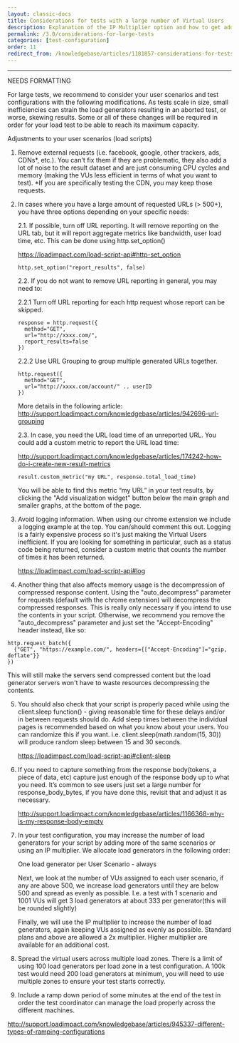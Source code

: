 ```yaml
---
layout: classic-docs
title: Considerations for tests with a large number of Virtual Users
description: Explanation of the IP Multiplier option and how to get additional IPs in your load test.
permalink: /3.0/considerations-for-large-tests
categories: [test-configuration]
order: 11
redirect_from: /knowledgebase/articles/1181857-considerations-for-tests-with-a-large-number-of-vi
---
```


***

NEEDS FORMATTING


For large tests, we recommend to consider your user scenarios and test configurations with the following modifications. As tests scale in size, small inefficiencies can strain the load generators resulting in an aborted test, or worse, skewing results. Some or all of these changes will be required in order for your load test to be able to reach its maximum capacity.


Adjustments to your user scenarios (load scripts)


1. Remove external requests (i.e. facebook, google, other trackers, ads, CDNs*, etc.). You can't fix them if they are problematic, they also add a lot of noise to the result dataset and are just consuming CPU cycles and memory (making the VUs less efficient in terms of what you want to test). *If you are specifically testing the CDN, you may keep those requests.


2. In cases where you have a large amount of requested URLs (> 500+), you have three options depending on your specific needs:

    2.1. If possible, turn off URL reporting. It will remove reporting on the URL tab, but it will report aggregate metrics like bandwidth, user load time, etc.  This can be done using http.set_option()

    https://loadimpact.com/load-script-api#http-set_option

    `http.set_option("report_results", false)`

    2.2. If you do not want to remove URL reporting in general, you may need to:

    2.2.1 Turn off URL reporting for each http request whose report can be skipped.
    ```
    response = http.request({
      method="GET",
      url="http://xxxx.com/",
      report_results=false
    })
    ```
    2.2.2 Use URL Grouping to group multiple generated URLs together.
    ```
    http.request({
      method="GET",
      url="http://xxxx.com/account/" .. userID
    })
    ```
    More details in the following article: http://support.loadimpact.com/knowledgebase/articles/942696-url-grouping


    2.3. In case, you need the URL load time of an unreported URL. You could add a custom metric to report the URL load time:

    http://support.loadimpact.com/knowledgebase/articles/174242-how-do-i-create-new-result-metrics

    `result.custom_metric("my URL", response.total_load_time)`

    You will be able to find this metric “my URL” in your test results, by clicking the "Add visualization widget" button below the main graph and smaller graphs, at the bottom of the page.


3. Avoid logging information. When using our chrome extension we include a logging example at the top. You can/should comment this out. Logging is a fairly expensive process so it's just making the Virtual Users inefficient.  If you are looking for something in particular, such as a status code being returned, consider a custom metric that counts the number of times it has been returned.

    https://loadimpact.com/load-script-api#log


4. Another thing that also affects memory usage is the decompression of compressed response content. Using the "auto_decompress" parameter for requests (default with the chrome extension) will decompress the compressed responses. This is really only necessary if you intend to use the contents in your script. Otherwise, we recommend you remove the "auto_decompress" parameter and just set the "Accept-Encoding" header instead, like so:
```
http.request_batch({
  {"GET", "https://example.com/", headers={["Accept-Encoding"]="gzip, deflate"}}
})
```
This will still make the servers send compressed content but the load generator servers won't have to waste resources decompressing the contents.


5. You should also check that your script is properly paced while using the client.sleep function() - giving reasonable time for these delays and/or in between requests should do. Add sleep times between the individual pages is recommended based on what you know about your users. You can randomize this if you want. i.e. client.sleep(math.random(15, 30)) will produce random sleep between 15 and 30 seconds.

    https://loadimpact.com/load-script-api#client-sleep


6.  If you need to capture something from the response body(tokens, a piece of data, etc) capture just enough of the response body up to what you need. It’s common to see users just set a large number for response_body_bytes, if you have done this, revisit that and adjust it as necessary.

    http://support.loadimpact.com/knowledgebase/articles/1166368-why-is-my-response-body-empty

7. In your test configuration, you may increase the number of load generators for your script by adding more of the same scenarios or using an IP multiplier.  We allocate load generators in the following order:

    One load generator per User Scenario - always

    Next, we look at the number of VUs assigned to each user scenario, if any are above 500, we increase load generators until they are below 500 and spread as evenly as possible.  I.e. a test with 1 scenario and 1001 VUs will get 3 load generators at about 333 per generator(this will be rounded slightly)

    Finally, we will use the IP multiplier to increase the number of load generators, again keeping VUs assigned as evenly as possible.  Standard plans and above are allowed a 2x multiplier.  Higher multiplier are available for an additional cost.

8.  Spread the virtual users across multiple load zones.  There is a limit of using 100 load generators per load zone in a test configuration.  A 100k test would need 200 load generators at minimum, you will need to use multiple zones to ensure your test starts correctly.

9. Include a ramp down period of some minutes at the end of the test in order the test coordinator can manage the load properly across the different machines.

http://support.loadimpact.com/knowledgebase/articles/945337-different-types-of-ramping-configurations
